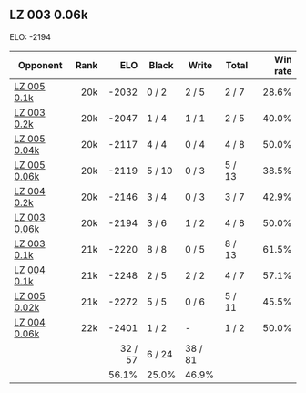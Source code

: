 ## LZ 003 0.06k ##

ELO: -2194

Opponent | Rank | ELO | Black | Write | Total | Win rate
---------|-----:|----:|-------|-------|-------|-------:
[LZ 005 0.1k](LZ%20005%200.1k.md) | 20k | -2032 | 0 / 2 | 2 / 5 | 2 / 7 | 28.6%
[LZ 003 0.2k](LZ%20003%200.2k.md) | 20k | -2047 | 1 / 4 | 1 / 1 | 2 / 5 | 40.0%
[LZ 005 0.04k](LZ%20005%200.04k.md) | 20k | -2117 | 4 / 4 | 0 / 4 | 4 / 8 | 50.0%
[LZ 005 0.06k](LZ%20005%200.06k.md) | 20k | -2119 | 5 / 10 | 0 / 3 | 5 / 13 | 38.5%
[LZ 004 0.2k](LZ%20004%200.2k.md) | 20k | -2146 | 3 / 4 | 0 / 3 | 3 / 7 | 42.9%
[LZ 003 0.06k](LZ%20003%200.06k.md) | 20k | -2194 | 3 / 6 | 1 / 2 | 4 / 8 | 50.0%
[LZ 003 0.1k](LZ%20003%200.1k.md) | 21k | -2220 | 8 / 8 | 0 / 5 | 8 / 13 | 61.5%
[LZ 004 0.1k](LZ%20004%200.1k.md) | 21k | -2248 | 2 / 5 | 2 / 2 | 4 / 7 | 57.1%
[LZ 005 0.02k](LZ%20005%200.02k.md) | 21k | -2272 | 5 / 5 | 0 / 6 | 5 / 11 | 45.5%
[LZ 004 0.06k](LZ%20004%200.06k.md) | 22k | -2401 | 1 / 2 | - | 1 / 2 | 50.0%
 | | | 32 / 57 | 6 / 24 | 38 / 81 | 
 | | | 56.1% | 25.0% | 46.9% | 
